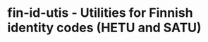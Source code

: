 fin-id-utis - Utilities for Finnish identity codes (HETU and SATU)
==================================================================
